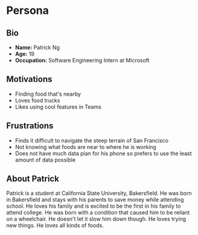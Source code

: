 # Persona

## Bio

* **Name:** Patrick Ng
* **Age:** 19
* **Occupation:** Software Engineering Intern at Microsoft

## Motivations

* Finding food that's nearby
* Loves food trucks
* Likes using cool features in Teams

## Frustrations

* Finds it difficult to navigate the steep terrain of San Francisco
* Not knowing what foods are near to where he is working
* Does not have much data plan for his phone so prefers to use the least amount of data possible 

## About Patrick

Patrick is a student at California State University, Bakersfield. He was born in Bakersfield and stays with his parents to save money while attending school. He loves his family and is excited to be the first in his family to attend college. He was born with a condition that caused him to be reliant on a wheelchair. He doesn't let it slow him down though. He loves trying new things. He loves all kinds of foods.